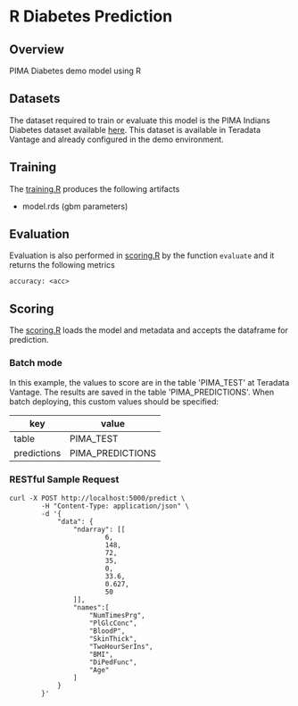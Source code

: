 # R Diabetes Prediction
## Overview
PIMA Diabetes demo model using R

## Datasets
The dataset required to train or evaluate this model is the PIMA Indians Diabetes dataset available [here](http://nrvis.com/data/mldata/pima-indians-diabetes.csv).
This dataset is available in Teradata Vantage and already configured in the demo environment.
    
## Training
The [training.R](model_modules/training.R) produces the following artifacts

- model.rds     (gbm parameters)

## Evaluation
Evaluation is also performed in [scoring.R](model_modules/scoring.R) by the function `evaluate` and it returns the following metrics

    accuracy: <acc>

## Scoring
The [scoring.R](model_modules/scoring.R) loads the model and metadata and accepts the dataframe for prediction.

### Batch mode
In this example, the values to score are in the table 'PIMA_TEST' at Teradata Vantage. The results are saved in the table 'PIMA_PREDICTIONS'. When batch deploying, this custom values should be specified:
   
   | key | value |
   |----------|-------------|
   | table | PIMA_TEST |
   | predictions | PIMA_PREDICTIONS |

### RESTful Sample Request

    curl -X POST http://localhost:5000/predict \
            -H "Content-Type: application/json" \
            -d '{
                "data": {
                    "ndarray": [[
                            6,
                            148,
                            72,
                            35,
                            0,
                            33.6,
                            0.627,
                            50
                    ]],
                    "names":[
                        "NumTimesPrg", 
                        "PlGlcConc", 
                        "BloodP", 
                        "SkinThick", 
                        "TwoHourSerIns", 
                        "BMI", 
                        "DiPedFunc", 
                        "Age"
                    ]
                }
            }' 

